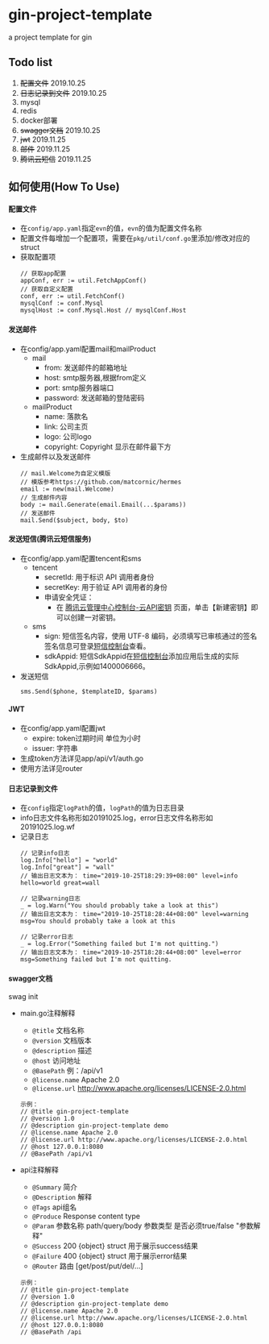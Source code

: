 # gin-project-template
a project template for gin

## Todo list
1. ~~配置文件~~ 2019.10.25
2. ~~日志记录到文件~~ 2019.10.25
3. mysql
4. redis
5. docker部署
6. ~~swagger文档~~ 2019.10.25
7. ~~jwt~~ 2019.11.25
8. ~~邮件~~ 2019.11.25
9. ~~腾讯云短信~~ 2019.11.25


## 如何使用(How To Use)

#### 配置文件
- 在`config/app.yaml`指定`evn`的值，`evn`的值为配置文件名称
- 配置文件每增加一个配置项，需要在`pkg/util/conf.go`里添加/修改对应的struct
- 获取配置项
    ```$golang
    // 获取app配置
    appConf, err := util.FetchAppConf()
    // 获取自定义配置
    conf, err := util.FetchConf()
    mysqlConf := conf.Mysql
    mysqlHost := conf.Mysql.Host // mysqlConf.Host
    ```

#### 发送邮件
- 在config/app.yaml配置mail和mailProduct
    - mail
        - from: 发送邮件的邮箱地址
        - host: smtp服务器,根据from定义
        - port: smtp服务器端口
        - password: 发送邮箱的登陆密码
    - mailProduct
        - name: 落款名
        - link: 公司主页
        - logo: 公司logo
        - copyright: Copyright 显示在邮件最下方
- 生成邮件以及发送邮件
    ```$golang
    // mail.Welcome为自定义模版
    // 模版参考https://github.com/matcornic/hermes
    email := new(mail.Welcome)
    // 生成邮件内容
    body := mail.Generate(email.Email(...$params))
    // 发送邮件
    mail.Send($subject, body, $to)
    ```

#### 发送短信(腾讯云短信服务)
- 在config/app.yaml配置tencent和sms
    - tencent
        - secretId: 用于标识 API 调用者身份
        - secretKey: 用于验证 API 调用者的身份
        - 申请安全凭证：
            - 在 [ 腾讯云管理中心控制台-云API密钥](https://console.cloud.tencent.com/capi) 页面，单击【新建密钥】即可以创建一对密钥。
    - sms
        - sign: 短信签名内容，使用 UTF-8 编码，必须填写已审核通过的签名
                签名信息可登录[短信控制台](https://console.cloud.tencent.com/sms/smslist)查看。
        - sdkAppid: 短信SdkAppid在[短信控制台](https://console.cloud.tencent.com/sms/smslist)添加应用后生成的实际SdkAppid,示例如1400006666。
- 发送短信
    ```$golang
    sms.Send($phone, $templateID, $params)
    ```

#### JWT
- 在config/app.yaml配置jwt
    - expire: token过期时间 单位为小时
    - issuer: 字符串
- 生成token方法详见app/api/v1/auth.go
- 使用方法详见router

#### 日志记录到文件
- 在`config`指定`logPath`的值，`logPath`的值为日志目录
- info日志文件名称形如20191025.log，error日志文件名称形如20191025.log.wf
- 记录日志
    ```$golang
    // 记录info日志
    log.Info["hello"] = "world"
    log.Info["great"] = "wall"
    // 输出日志文本为： time="2019-10-25T18:29:39+08:00" level=info hello=world great=wall
    
    // 记录warning日志
    _ = log.Warn("You should probably take a look at this")
    // 输出日志文本为： time="2019-10-25T18:28:44+08:00" level=warning msg=You should probably take a look at this
    
    // 记录error日志
    _ = log.Error("Something failed but I'm not quitting.")
    // 输出日志文本为： time="2019-10-25T18:28:44+08:00" level=error msg=Something failed but I'm not quitting.
    ```
#### swagger文档
swag init
- main.go注释解释
    - `@title` 文档名称
    - `@version` 文档版本
    - `@description` 描述
    - `@host` 访问地址
    - `@BasePath` 例：/api/v1
    - `@license.name` Apache 2.0
    - `@license.url` http://www.apache.org/licenses/LICENSE-2.0.html
    ```$xslt
    示例：
    // @title gin-project-template
    // @version 1.0
    // @description gin-project-template demo
    // @license.name Apache 2.0
    // @license.url http://www.apache.org/licenses/LICENSE-2.0.html
    // @host 127.0.0.1:8080
    // @BasePath /api/v1
    ```

- api注释解释
    - `@Summary` 简介
    - `@Description` 解释
    - `@Tags` api组名
    - `@Produce`  Response content type
    - `@Param` 参数名称 path/query/body 参数类型 是否必须true/false "参数解释"
    - `@Success` 200 {object} struct 用于展示success结果
    - `@Failure` 400 {object} struct 用于展示error结果
    - `@Router` 路由 [get/post/put/del/...]
    ```$xslt
    示例：
    // @title gin-project-template
    // @version 1.0
    // @description gin-project-template demo
    // @license.name Apache 2.0
    // @license.url http://www.apache.org/licenses/LICENSE-2.0.html
    // @host 127.0.0.1:8080
    // @BasePath /api
    ```